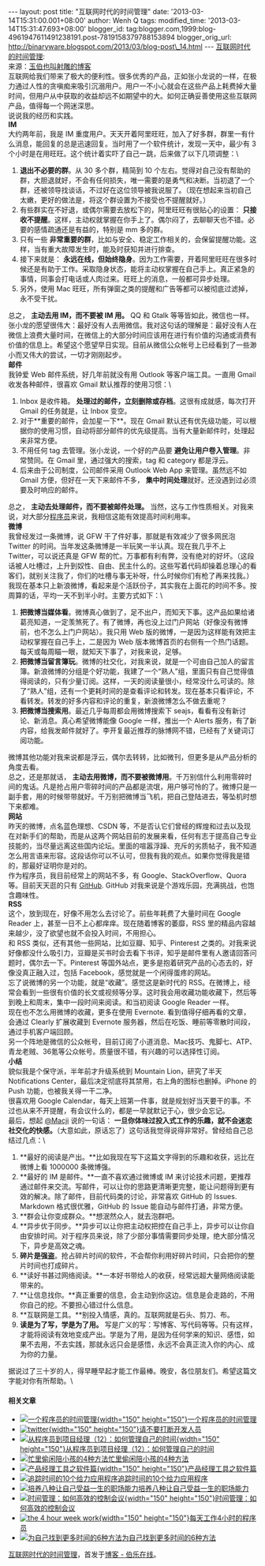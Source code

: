 --- layout: post title: "互联网时代的时间管理" date:
'2013-03-14T15:31:00.001+08:00' author: Wenh Q tags: modified\_time:
'2013-03-14T15:31:47.693+08:00' blogger\_id:
tag:blogger.com,1999:blog-4961947611491238191.post-7819158379788153894
blogger\_orig\_url:
http://binaryware.blogspot.com/2013/03/blog-post\_14.html ---
[互联网时代的时间管理](http://blog.jobbole.com/35906/?utm_source=rss&utm_medium=rss&utm_campaign=%25e4%25ba%2592%25e8%2581%2594%25e7%25bd%2591%25e6%2597%25b6%25e4%25bb%25a3%25e7%259a%2584%25e6%2597%25b6%25e9%2597%25b4%25e7%25ae%25a1%25e7%2590%2586):\
来源：[玉伯也叫射雕的博客](https://github.com/lifesinger/lifesinger.github.com/issues/120)\
互联网给我们带来了极大的便利性。很多优秀的产品，正如张小龙说的一样，在极力通过人性的贪嗔痴来吸引沉溺用户。用户一不小心就会在这些产品上耗费掉大量时间，但用户从中获取的收益却远不如期望中的大。如何正确妥善使用这些互联网产品，值得每一个网迷深思。\
说说我的经历和实践。\
**IM**\
大约两年前，我是 IM
重度用户。天天开着阿里旺旺，加入了好多群，群里一有什么消息，能回复的总是迅速回复。当时用了一个软件统计，发现一天中，最少有
3 个小时是在用旺旺。这个统计着实吓了自己一跳，后来做了以下几项调整：\

1.  **退出不必要的群**。从 30 多个群，精简到 10
    个左右。觉得对自己没有帮助的群，大胆退就好，不会有任何损失，唯一需要的是勇气和决断。当初退了一个群，还被领导找谈话，不过好在这位领导被我说服了。（现在想起来当初自己太嫩，更好的做法是，将这个群设置为不接受也不提醒就好。）
2.  有些群实在不好退，或偶尔需要去放松下的，阿里旺旺有很贴心的设置： **只接收不提醒**。这样，主动权就掌握在你手上了。偶尔闷了，去聊聊天也不错。必要的感情疏通还是有益的，特别是
    mm 多的群。
3.  只有一些 **非常重要的群**，比如与安全、稳定工作相关的，会保留提醒功能。这样，当有重大故障发生时，能及时获知并进行排查。
4.  接下来就是： **永远在线，但始终隐身**。因为工作需要，开着阿里旺旺在很多时候还是有助于工作。采取隐身状态，能将主动权掌握在自己手上。真正紧急的事情，同事会打电话或人肉过来。旺旺上的消息，一般都可异步处理。
5.  另外，使用 Mac
    旺旺，所有弹窗之类的提醒和广告等都可以被彻底过滤掉，永不受干扰。

总之， **主动去用 IM，而不要被 IM 用。** QQ 和 Gtalk
等等皆如此，微信也一样。张小龙的愿望很伟大：最好没有人去用微信。我对这句话的理解是：最好没有人在微信上浪费大量时间，在微信上的大部分时间应该用在进行有价值的沟通或消费有价值的信息上。希望这个愿望早日实现。目前从微信公众帐号上已经看到了一些渺小而又伟大的尝试，一切才刚刚起步。\
**邮件**\
我钟爱 Web 邮件系统，好几年前就没有用 Outlook 等客户端工具。一直用 Gmail
收发各种邮件，很喜欢 Gmail 默认推荐的使用习惯：\

1.  Inbox
    是收件箱。 **处理过的邮件，立刻删除或存档**。这很有成就感，每次打开
    Gmail 的任务就是，让 Inbox 变空。
2.  对于\*\*重要的邮件，会加星一下\*\*。现在 Gmail
    默认还有优先级功能，可以根据你的使用习惯，自动将部分邮件的优先级提高。当有大量新邮件时，处理起来非常方便。
3.  不用任何 tag
    去管理。张小龙说，一个好的产品要 **避免让用户卷入管理**。非常赞同。在
    Gmail 里，通过强大的搜索，tag 和 category 都是浮云。
4.  后来由于公司制度，公司邮件采用 Outlook Web App 来管理。虽然远不如
    Gmail
    方便，但好在一天下来邮件不多， **集中时间处理**就好。还没遇到过必须要及时响应的邮件。

总之， **主动去处理邮件，而不要被邮件处理。** 当然，这与工作性质相关。对我来说，对大部分[程序员](http://blog.jobbole.com/821/ "程序员的本质")来说，我相信这能有效提高时间利用率。\
**微博**\
我曾经发过一条微博，说 GFW 干了件好事，那就是有效减少了很多网民泡
Twitter 的时间。当年发这条微博是一半玩笑一半认真。现在我几乎不上
Twitter，可以说还真是 GFW
帮的忙。万事都有利有弊，没有绝对的好坏。（这段话被人吐槽过，上升到奴性、自由、民主什么的。这些写着代码却操着总理心的看客们，就别关注我了，你们的吐槽与事无补呀，什么时候你们有枪了再来找我。）\
我现在基本只上新浪微博，看起来是个活跃份子，其实我在上面花的时间不多。按周算的话，平均一天不到半小时。主要方式如下：\

1.  **把微博当媒体看**。微博真心做到了，足不出户，而知天下事。这产品如果给诸葛亮知道，一定羡煞死了。有了微博，再也没上过门户网站（好像没有微博前，也不怎么上门户网站）。我只用
    Web 版的微博，一是因为这样能有效把主动权掌握在自己手上，二是因为 Web
    版本微博首页的右侧有一个热门话题。每天或每周瞄一眼，就知天下事了，对我来说，足够。
2.  **把微博当留言簿玩**。微博的社交化，对我来说，就是一个可由自己加人的留言簿。新浪微博的分组是个好功能，我建了一个“熟人”组，里面只有自己觉得值得阅读的，只有少量订阅。这样，一天的阅读量很小，经常没什么可读的。除了“熟人”组，还有一个更耗时间的是查看评论和转发。现在基本只看评论，不看转发。转发的好多内容和评论的重复，新浪微博怎么不做去重呢？
3.  **把微博当搜索用**。最近几乎每周都会用微博搜索下
    seajs，看看有没有新讨论、新消息。真心希望微博能像 Google
    一样，推出一个 Alerts
    服务，有了新内容，给我发邮件就好了。李开复最近推荐的脉博网不错，已经有了关键词订阅功能。

微博其他功能对我来说都是浮云，偶尔去转转，比如微刊，但更多是从产品分析的角度去看。\
总之，还是那就话， **主动去用微博，而不要被微博用**。千万别信什么利用零碎时间的鬼话。凡是抢占用户零碎时间的产品都是流氓，用户够可怜的了。微博只是一副手套，用的时候带带就好。千万别把微博当飞机，把自己登陆进去，等坠机时想下来都难。\
**网站**\
昨天的微博，点名蓝色理想、CSDN
等，不是否认它们曾经的辉煌和过去以及现在对新手们的帮助，而是从这两个网站目前的发展来看，任何有志于提高自己专业技能的，当尽量远离这些国内论坛。里面的喧嚣浮躁、充斥的劣质帖子，我不知道怎么用言语来形容。这段话你可以不认可，但我有我的观点。如果你觉得我是错的，那最好证明你是对的。\
作为程序员，我目前经常上的网站不多，有 Google、StackOverflow、Quora
等。目前天天逛的只有
[GitHub](http://blog.jobbole.com/6492/ "GitHub如何运作：时间并不决定一切").
GitHub 对我来说是个游戏乐园，充满挑战，也饱含趣味性。\
**RSS**\
这个，放到现在，好像不用怎么去讨论了。前些年耗费了大量时间在 Google
Reader 上，甚至一日不上心都痒痒。现在随着博客的萎靡，RSS
里的精品内容越来越少，没了欲望也就不会投入时间，不用担心。\
和 RSS 类似，还有其他一些网站，比如豆瓣、知乎、Pinterest
之类的。对我来说好像都没什么吸引力，豆瓣是买书时会去看下书评，知乎是邮件里有人邀请回答问题时，偶尔去一下。Pinterest
等国外站点，更多是抱着研究产品的心态去的，好像没真正融入过，包括
Facebook，感觉就是一个闲得蛋疼的网站。\
忘了说微博的另一个功能，就是“收藏”。感觉这是新时代的
RSS。在微博上，经常会看到一些很有价值的长文或视频等分享。这时我会用收藏功能收藏下，然后等到晚上和周末，集中一段时间来阅读。和当初阅读
Google Reader 一样。\
现在也不怎么用微博的收藏，更多在使用 Evernote.
看到值得仔细再看的文章，会通过 Clearly 扩展收藏到 Evernote
服务器，然后在吃饭、睡前等零散时间段，通过手机客户端回顾。\
另一个阵地是微信的公众帐号，目前订阅了小道消息、Mac技巧、鬼脚七、ATP、青龙老贼、36氪等公众帐号。质量很不错，有兴趣的可以选择性订阅。\
**小结**\
貌似我是个保守派，半年前才升级系统到 Mountain Lion，研究了半天
Notifications Center，最后决定彻底将其禁用，右上角的图标也删掉。iPhone
的 Push 功能，也被我关得一干二净。\
很喜欢用 Google
Calendar，每天上班第一件事，就是规划好当天要干的事。不过也从来不开提醒，有会议什么的，都是一早就默记于心，很少会忘记。\
最后，想起 [@Macji](https://github.com/Macji) 说的一句话： **一旦你体味过投入式工作的乐趣，就不会迷恋社交化的快感。**（大意如此，原话忘了）这句话我觉得说得非常好。曾经给自己总结过几点：\

1.  **最好的阅读是产出。**比如我现在写下这篇文字得到的乐趣和收获，远比在微博上看
    1000000 条微博强。
2.  **最好的 IM 是邮件。**一直不喜欢通过微博或 IM
    来讨论技术问题，更推荐通过邮件来交流。写邮件，可以让你的思路更清晰更完整，能让问题得到更有效的解决。除了邮件，目前代码类的讨论，非常喜欢
    GitHub 的 Issues. Markdown 格式很优雅，GitHub 的 Issue
    能自动与邮件打通，非常方便。
3.  **群会让你变成群众。**想泯然众人，就去泡群吧。
4.  **异步优于同步。**异步可以让你把主动权把控在自己手上，异步可以让你自由安排时间。对于程序员来说，除了少部分事情需要同步处理，绝大部分情况下，异步是高效之魂。
5.  **碎片是强盗**。抢占碎片时间的软件，不会帮你利用好碎片时间，只会把你的整片时间也打成碎片。
6.  **读好书甚过网络阅读。**一本好书带给人的收获，经常远超大量网络阅读能带来的。
7.  **让信息找你。**真正重要的信息，会主动到你这边。信息是会走路的，不用你自己的挖。不要担心错过什么信息。
8.  **互联网是工具。**别投入情感，真的。互联网就是石头、剪刀、布。
9.  **读是为了写，学是为了用。** 写是广义的写：写博客、写代码等等。只有这样，才能将阅读有效地变成产出。学是为了用，是因为任何学来的知识、感悟，如果不去用，不去实践，那就永远只会是感悟，永远不会真正流入你的内心、成为你的力量。

据说过了三十岁的人，得早睡早起才能工作最棒。晚安，各位朋友们。希望这篇文字能对你有所帮助。\

#### 相关文章

-   [![一个程序员的时间管理](http://blog.jobbole.com/wp-content/uploads/2012/05/A-programmers-time-management1-150x150.jpg){width="150"
    height="150"}](http://blog.jobbole.com/18592/)[一个程序员的时间管理](http://blog.jobbole.com/18592/)
-   [![twitter](http://blog.jobbole.com/wp-content/uploads/2012/12/twitter-150x150.jpg){width="150"
    height="150"}](http://blog.jobbole.com/30994/)[请不要打断开发人员](http://blog.jobbole.com/30994/)
-   [![从程序员到项目经理（12）：如何管理自己的时间](http://blog.jobbole.com/wp-content/uploads/2013/02/19213951-4a79660d7d4948e0ba5bce78103a992a-150x150.png){width="150"
    height="150"}](http://blog.jobbole.com/34148/)[从程序员到项目经理（12）：如何管理自己的时间](http://blog.jobbole.com/34148/)
-   [![忙里偷闲陪小孩的4种方法](http://blog.jobbole.com/wp-content/plugins/wordpress-23-related-posts-plugin/static/thumbs/22.jpg)](http://blog.jobbole.com/316/)[忙里偷闲陪小孩的4种方法](http://blog.jobbole.com/316/)
-   [![产品经理工具之软件篇](http://blog.jobbole.com/wp-content/uploads/2012/07/Product-manager-for-software-tools1-150x150.png){width="150"
    height="150"}](http://blog.jobbole.com/22991/)[产品经理工具之软件篇](http://blog.jobbole.com/22991/)
-   [![追踪时间的10个给力应用程序](http://blog.jobbole.com/wp-content/plugins/wordpress-23-related-posts-plugin/static/thumbs/11.jpg)](http://blog.jobbole.com/481/)[追踪时间的10个给力应用程序](http://blog.jobbole.com/481/)
-   [![培养八种让自己受益一生的职场能力](http://blog.jobbole.com/wp-content/plugins/wordpress-23-related-posts-plugin/static/thumbs/27.jpg)](http://blog.jobbole.com/502/)[培养八种让自己受益一生的职场能力](http://blog.jobbole.com/502/)
-   [![时间管理：如何高效的控制会议](http://blog.jobbole.com/wp-content/uploads/2012/07/The-22-minute-meeting-150x150.png){width="150"
    height="150"}](http://blog.jobbole.com/24537/)[时间管理：如何高效的控制会议](http://blog.jobbole.com/24537/)
-   [![the 4 hour week
    work](http://blog.jobbole.com/wp-content/uploads/2012/06/the-4-hour-week-work-150x150.jpg){width="150"
    height="150"}](http://blog.jobbole.com/14128/)[每天工作4小时的程序员](http://blog.jobbole.com/14128/)
-   [![为自己找到更多时间的6种方法](http://blog.jobbole.com/wp-content/plugins/wordpress-23-related-posts-plugin/static/thumbs/22.jpg)](http://blog.jobbole.com/602/)[为自己找到更多时间的6种方法](http://blog.jobbole.com/602/)

[互联网时代的时间管理](http://blog.jobbole.com/35906/)，首发于[博客 -
伯乐在线](http://blog.jobbole.com/)。
